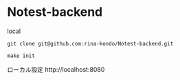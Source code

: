 # Notest-backend

local

```
git clone git@github.com:rina-kondo/Notest-backend.git
```

```
make init
```

ローカル設定
http://localhost:8080
